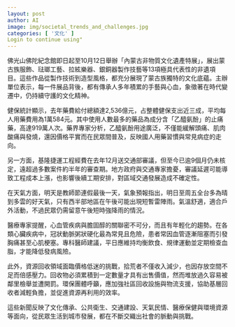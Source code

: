 ```yaml
---
layout: post
author: AI
image: img/societal_trends_and_challenges.jpg
categories: [ '文化' ]
Login to continue using"
---
```

佛光山佛陀紀念館即日起至10月12日舉辦「內蒙古非物質文化遺產特展」，展出蒙古族服飾、琺瑯工藝、拉絃樂器、銀銅器製作技藝等13項極具代表性的非遺項目。這些作品從製作技術到造型風格，都充分展現了蒙古族獨特的文化底蘊。主辦單位表示，每一件展品背後，都有傳承人多年積累的手藝與心血，象徵著在時代變遷中，仍持續守護的文化精神。

健保統計顯示，去年藥費給付總額達2,536億元，占整體健保支出近三成，平均每人用藥費用為1萬584元。其中使用人數最多的藥品為成分含「乙醯氨酚」的止痛藥，高達919萬人次。藥界專家分析，乙醯氨酚用途廣泛，不僅能緩解頭痛、肌肉酸痛與發燒，還因價格平實而在民眾間普及，反映國人用藥習慣與常見病症的走向。

另一方面，基隆捷運工程經費在去年12月送交通部審議，但至今已逾9個月仍未核定，遠超過多數案件約半年的審查期。地方政府與交通專家擔憂，審議延遲可能導致工程成本上漲，也影響後續工期安排，對區域交通發展造成不確定性。

在天氣方面，明天是教師節連假最後一天，氣象預報指出，明日至周五全台多為晴到多雲的好天氣，只有西半部地區在午後可能出現短暫雷陣雨。氣溫舒適，適合戶外活動，不過民眾仍需留意午後短時強降雨的情況。

醫療專家提醒，心血管疾病與膽固醇的關聯密不可分，而且有年輕化的趨勢。在各類心臟疾病中，冠狀動脈粥狀硬化最為常見且危險，患者常因血管逐漸阻塞而引發胸痛甚至心肌梗塞。專科醫師建議，平日應維持均衡飲食、規律運動並定期檢查血脂，才能降低發病風險。

此外，資源回收領域面臨價格低迷的挑戰，拾荒者不僅收入減少，也因存放空間不足而倍感壓力。回收物必須累積到一定數量才具有出售價值，然而堆放過久容易被鄰里檢舉並遭開罰。環保團體呼籲，應加強社區回收設施與物流支援，協助基層回收者減輕負擔，並促進資源再利用的效率。

這些新聞反映了文化傳承、公共衛生、交通建設、天氣民情、醫療保健與環境資源等面向，從民眾生活到城市發展，都在不斷交織出社會的脈動與挑戰。